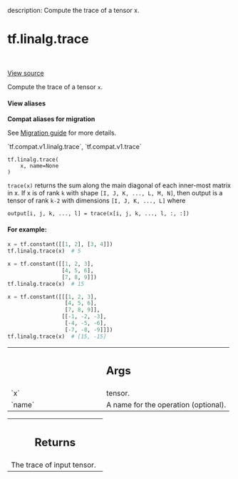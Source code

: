 description: Compute the trace of a tensor x.

<div itemscope itemtype="http://developers.google.com/ReferenceObject">
<meta itemprop="name" content="tf.linalg.trace" />
<meta itemprop="path" content="Stable" />
</div>

# tf.linalg.trace

<!-- Insert buttons and diff -->

<table class="tfo-notebook-buttons tfo-api nocontent" align="left">

</table>

<a target="_blank" class="external" href="/code/stable/tensorflow/python/ops/math_ops.py">View source</a>



Compute the trace of a tensor `x`.

<section class="expandable">
  <h4 class="showalways">View aliases</h4>
  <p>
<b>Compat aliases for migration</b>
<p>See
<a href="https://www.tensorflow.org/guide/migrate">Migration guide</a> for
more details.</p>
<p>`tf.compat.v1.linalg.trace`, `tf.compat.v1.trace`</p>
</p>
</section>

<pre class="devsite-click-to-copy prettyprint lang-py tfo-signature-link">
<code>tf.linalg.trace(
    x, name=None
)
</code></pre>



<!-- Placeholder for "Used in" -->

`trace(x)` returns the sum along the main diagonal of each inner-most matrix
in x. If x is of rank `k` with shape `[I, J, K, ..., L, M, N]`, then output
is a tensor of rank `k-2` with dimensions `[I, J, K, ..., L]` where

`output[i, j, k, ..., l] = trace(x[i, j, k, ..., l, :, :])`

#### For example:



```python
x = tf.constant([[1, 2], [3, 4]])
tf.linalg.trace(x)  # 5

x = tf.constant([[1, 2, 3],
                 [4, 5, 6],
                 [7, 8, 9]])
tf.linalg.trace(x)  # 15

x = tf.constant([[[1, 2, 3],
                  [4, 5, 6],
                  [7, 8, 9]],
                 [[-1, -2, -3],
                  [-4, -5, -6],
                  [-7, -8, -9]]])
tf.linalg.trace(x)  # [15, -15]
```

<!-- Tabular view -->
 <table class="responsive fixed orange">
<colgroup><col width="214px"><col></colgroup>
<tr><th colspan="2"><h2 class="add-link">Args</h2></th></tr>

<tr>
<td>
`x`
</td>
<td>
tensor.
</td>
</tr><tr>
<td>
`name`
</td>
<td>
A name for the operation (optional).
</td>
</tr>
</table>



<!-- Tabular view -->
 <table class="responsive fixed orange">
<colgroup><col width="214px"><col></colgroup>
<tr><th colspan="2"><h2 class="add-link">Returns</h2></th></tr>
<tr class="alt">
<td colspan="2">
The trace of input tensor.
</td>
</tr>

</table>

